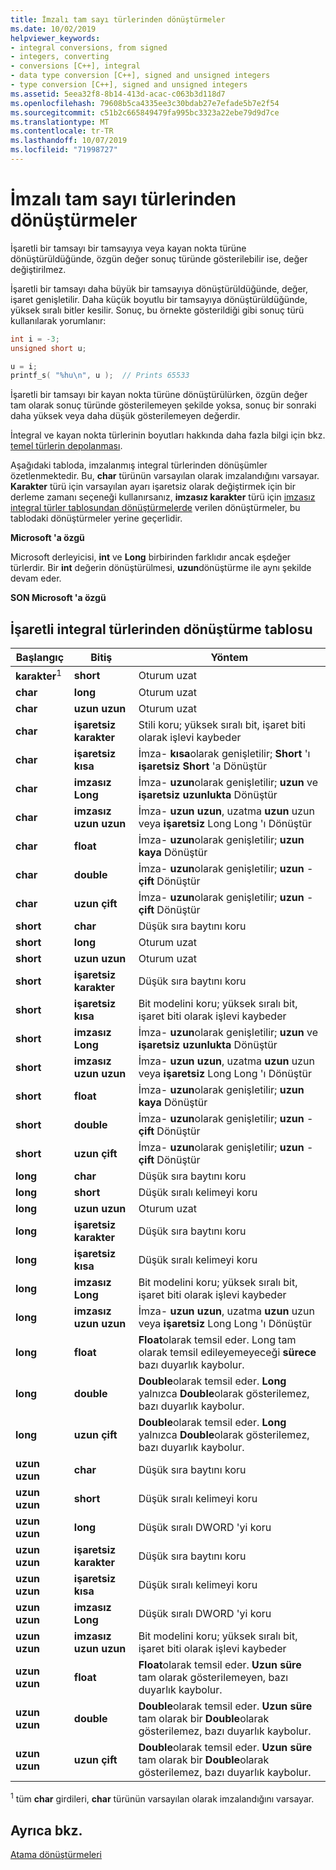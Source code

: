 ```yaml
---
title: İmzalı tam sayı türlerinden dönüştürmeler
ms.date: 10/02/2019
helpviewer_keywords:
- integral conversions, from signed
- integers, converting
- conversions [C++], integral
- data type conversion [C++], signed and unsigned integers
- type conversion [C++], signed and unsigned integers
ms.assetid: 5eea32f8-8b14-413d-acac-c063b3d118d7
ms.openlocfilehash: 79608b5ca4335ee3c30bdab27e7efade5b7e2f54
ms.sourcegitcommit: c51b2c665849479fa995bc3323a22ebe79d9d7ce
ms.translationtype: MT
ms.contentlocale: tr-TR
ms.lasthandoff: 10/07/2019
ms.locfileid: "71998727"
---
```

# <a name="conversions-from-signed-integral-types"></a>İmzalı tam sayı türlerinden dönüştürmeler

İşaretli bir tamsayı bir tamsayıya veya kayan nokta türüne dönüştürüldüğünde, özgün değer sonuç türünde gösterilebilir ise, değer değiştirilmez.

İşaretli bir tamsayı daha büyük bir tamsayıya dönüştürüldüğünde, değer, işaret genişletilir. Daha küçük boyutlu bir tamsayıya dönüştürüldüğünde, yüksek sıralı bitler kesilir. Sonuç, bu örnekte gösterildiği gibi sonuç türü kullanılarak yorumlanır:

```C
int i = -3;
unsigned short u;

u = i;
printf_s( "%hu\n", u );  // Prints 65533
```

İşaretli bir tamsayı bir kayan nokta türüne dönüştürülürken, özgün değer tam olarak sonuç türünde gösterilemeyen şekilde yoksa, sonuç bir sonraki daha yüksek veya daha düşük gösterilemeyen değerdir.

İntegral ve kayan nokta türlerinin boyutları hakkında daha fazla bilgi için bkz. [temel türlerin depolanması](../c-language/storage-of-basic-types.md).

Aşağıdaki tabloda, imzalanmış integral türlerinden dönüşümler özetlenmektedir. Bu, **char** türünün varsayılan olarak imzalandığını varsayar. **Karakter** türü için varsayılan ayarı işaretsiz olarak değiştirmek için bir derleme zamanı seçeneği kullanırsanız, **imzasız karakter** türü için [imzasız integral türler tablosundan dönüştürmelerde](../c-language/conversions-from-unsigned-integral-types.md) verilen dönüştürmeler, bu tablodaki dönüştürmeler yerine geçerlidir.

**Microsoft 'a özgü**

Microsoft derleyicisi, **int** ve **Long** birbirinden farklıdır ancak eşdeğer türlerdir. Bir **int** değerin dönüştürülmesi, **uzun**dönüştürme ile aynı şekilde devam eder.

**SON Microsoft 'a özgü**

## <a name="table-of-conversions-from-signed-integral-types"></a>İşaretli integral türlerinden dönüştürme tablosu

|Başlangıç|Bitiş|Yöntem|
|----------|--------|------------|
|**karakter**<sup>1</sup>|**short**|Oturum uzat|
|**char**|**long**|Oturum uzat|
|**char**|**uzun uzun**|Oturum uzat|
|**char**|**işaretsiz karakter**|Stili koru; yüksek sıralı bit, işaret biti olarak işlevi kaybeder|
|**char**|**işaretsiz kısa**|İmza- **kısa**olarak genişletilir; **Short** 'ı **işaretsiz Short** 'a Dönüştür|
|**char**|**imzasız Long**|İmza- **uzun**olarak genişletilir; **uzun** ve **işaretsiz uzunlukta** Dönüştür|
|**char**|**imzasız uzun uzun**|İmza- **uzun uzun**, uzatma **uzun** uzun veya **işaretsiz** Long Long 'ı Dönüştür|
|**char**|**float**|İmza- **uzun**olarak genişletilir; **uzun** **kaya** Dönüştür|
|**char**|**double**|İmza- **uzun**olarak genişletilir; **uzun** - **çift** Dönüştür|
|**char**|**uzun çift**|İmza- **uzun**olarak genişletilir; **uzun** - **çift** Dönüştür|
|**short**|**char**|Düşük sıra baytını koru|
|**short**|**long**|Oturum uzat|
|**short**|**uzun uzun**|Oturum uzat|
|**short**|**işaretsiz karakter**|Düşük sıra baytını koru|
|**short**|**işaretsiz kısa**|Bit modelini koru; yüksek sıralı bit, işaret biti olarak işlevi kaybeder|
|**short**|**imzasız Long**|İmza- **uzun**olarak genişletilir; **uzun** ve **işaretsiz uzunlukta** Dönüştür|
|**short**|**imzasız uzun uzun**|İmza- **uzun uzun**, uzatma **uzun** uzun veya **işaretsiz** Long Long 'ı Dönüştür|
|**short**|**float**|İmza- **uzun**olarak genişletilir; **uzun** **kaya** Dönüştür|
|**short**|**double**|İmza- **uzun**olarak genişletilir; **uzun** - **çift** Dönüştür|
|**short**|**uzun çift**|İmza- **uzun**olarak genişletilir; **uzun** - **çift** Dönüştür|
|**long**|**char**|Düşük sıra baytını koru|
|**long**|**short**|Düşük sıralı kelimeyi koru|
|**long**|**uzun uzun**|Oturum uzat|
|**long**|**işaretsiz karakter**|Düşük sıra baytını koru|
|**long**|**işaretsiz kısa**|Düşük sıralı kelimeyi koru|
|**long**|**imzasız Long**|Bit modelini koru; yüksek sıralı bit, işaret biti olarak işlevi kaybeder|
|**long**|**imzasız uzun uzun**|İmza- **uzun uzun**, uzatma **uzun** uzun veya **işaretsiz** Long Long 'ı Dönüştür|
|**long**|**float**|**Float**olarak temsil eder. Long tam olarak temsil edileyemeyeceği **sürece** bazı duyarlık kaybolur.|
|**long**|**double**|**Double**olarak temsil eder. **Long** yalnızca **Double**olarak gösterilemez, bazı duyarlık kaybolur.|
|**long**|**uzun çift**|**Double**olarak temsil eder. **Long** yalnızca **Double**olarak gösterilemez, bazı duyarlık kaybolur.|
|**uzun uzun**|**char**|Düşük sıra baytını koru|
|**uzun uzun**|**short**|Düşük sıralı kelimeyi koru|
|**uzun uzun**|**long**|Düşük sıralı DWORD 'yi koru|
|**uzun uzun**|**işaretsiz karakter**|Düşük sıra baytını koru|
|**uzun uzun**|**işaretsiz kısa**|Düşük sıralı kelimeyi koru|
|**uzun uzun**|**imzasız Long**|Düşük sıralı DWORD 'yi koru|
|**uzun uzun**|**imzasız uzun uzun**|Bit modelini koru; yüksek sıralı bit, işaret biti olarak işlevi kaybeder|
|**uzun uzun**|**float**|**Float**olarak temsil eder. **Uzun süre** tam olarak gösterilemeyen, bazı duyarlık kaybolur.|
|**uzun uzun**|**double**|**Double**olarak temsil eder. **Uzun süre** tam olarak bir **Double**olarak gösterilemez, bazı duyarlık kaybolur.|
|**uzun uzun**|**uzun çift**|**Double**olarak temsil eder. **Uzun süre** tam olarak bir **Double**olarak gösterilemez, bazı duyarlık kaybolur.|

<sup>1</sup> tüm **char** girdileri, **char** türünün varsayılan olarak imzalandığını varsayar.

## <a name="see-also"></a>Ayrıca bkz.

[Atama dönüştürmeleri](../c-language/assignment-conversions.md)

